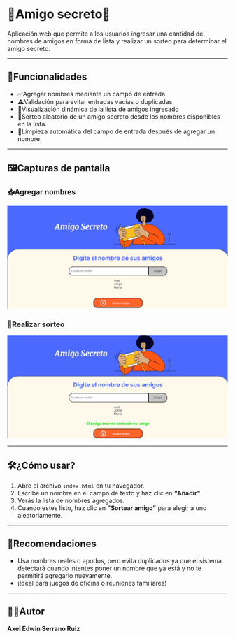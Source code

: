# 🎁Amigo secreto🎉

Aplicación web que permite a los usuarios ingresar una cantidad de nombres de amigos en forma de lista y realizar un sorteo para determinar el amigo secreto.

---

## 🚀Funcionalidades

- ✅Agregar nombres mediante un campo de entrada.
- ⚠️Validación para evitar entradas vacías o duplicadas.
- 📃Visualización dinámica de la lista de amigos ingresado
- 🔄Sorteo aleatorio de un amigo secreto desde los nombres disponibles en la lista.
- 🧼Limpieza automática del campo de entrada después de agregar un nombre.

---

## 🖼️Capturas de pantalla

### 📥Agregar nombres
![Agrear nombres](Capturas/agregar-nombres.png)

### 🎲Realizar sorteo
![Sorteo realizado](Capturas/sorteo-realizado.png)

---

## 🛠️¿Cómo usar?

1. Abre el archivo `index.html` en tu navegador.
2. Escribe un nombre en el campo de texto y haz clic en **"Añadir"**.
3. Verás la lista de nombres agregados.
4. Cuando estes listo, haz clic en **"Sortear amigo"** para elegir a uno aleatoriamente.

---

## 🧠Recomendaciones

- Usa nombres reales o apodos, pero evita duplicados ya que el sistema detectará cuando intentes poner un nombre que ya está y no te permitirá agregarlo nuevamente.
- ¡Ideal para juegos de oficina o reuniones familiares!

---

## 👨‍💻Autor

**Axel Edwin Serrano Ruiz**
